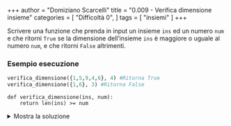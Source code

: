 +++
author = "Domiziano Scarcelli"
title = "0.009 - Verifica dimensione insieme"
categories = [
    "Difficoltà 0",
]
tags = [
    "insiemi"
]
+++

Scrivere una funzione che prenda in input un insieme `ins` ed un numero `num` e che ritorni `True` se la dimensione dell’insieme `ins` è maggiore o uguale al numero `num`, e che ritorni `False` altrimenti.

### Esempio esecuzione

```python
verifica_dimensione({1,5,9,4,6}, 4) #Ritorna True
verifica_dimensione({1,6}, 3) #Ritorna False
```

```
def verifica_dimensione(ins, num):
    return len(ins) >= num
```
<details>
<summary>Mostra la soluzione</summary>

```python
# Mantiene l’ordine delle lettere nella lista
def verifica_dimensione(ins, num):
    return len(ins) >= num
```

</details>

